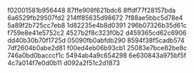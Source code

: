 f02001581b956448
87ffe908f621bdc6
8ffdf77f28157bda
6a6529fb29507fd2
214ff85635d98672
7f88ae5bbc5d78e4
5a89f2b725cc7eb8
1d82235e4b8d0391
296b07326b35d61c
f759e8e41e5752c2
4527b2f8c323f0b2
d459365cd62c6906
dd40b30b70f1725d
05090fb0abfdb290
8594f38f5cadb574
7df2604b0abe2d81
f00ed4eb06b93cb1
25083e7bce82be8c
746a0bd0bacccf1c
5494ab4a9c654298
6e630843a975bf5f
4c7a014f7e0d0b11
d092a2f51c2d1873

